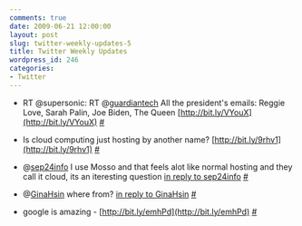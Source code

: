 ```yaml
---
comments: true
date: 2009-06-21 12:00:00
layout: post
slug: twitter-weekly-updates-5
title: Twitter Weekly Updates
wordpress_id: 246
categories:
- Twitter
---
```



	
  * RT @supersonic: RT @[guardiantech](http://twitter.com/guardiantech) All the president's emails: Reggie Love, Sarah Palin, Joe Biden, The Queen [http://bit.ly/VYouX](http://bit.ly/VYouX) [#](http://twitter.com/porkiey/statuses/2174133316)

	
  * Is cloud computing just hosting by another name? [http://bit.ly/9rhv1](http://bit.ly/9rhv1) [#](http://twitter.com/porkiey/statuses/2188731923)

	
  * @[sep24info](http://twitter.com/sep24info) I use Mosso and that feels alot like normal hosting and they call it cloud, its an iteresting question [in reply to sep24info](http://twitter.com/sep24info/statuses/2188735480) [#](http://twitter.com/porkiey/statuses/2188750657)

	
  * @[GinaHsin](http://twitter.com/GinaHsin) where from? [in reply to GinaHsin](http://twitter.com/GinaHsin/statuses/2189893386) [#](http://twitter.com/porkiey/statuses/2189896959)

	
  * google is amazing - [http://bit.ly/emhPd](http://bit.ly/emhPd) [#](http://twitter.com/porkiey/statuses/2200441363)



